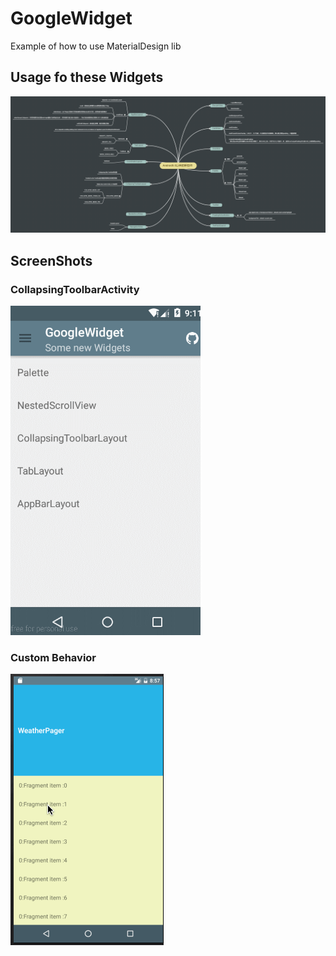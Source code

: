 # GoogleWidget
Example of how to use MaterialDesign lib

## Usage fo these Widgets
![思维导图](https://github.com/BCsl/GoogleWidget/blob/master/distribution/Android5.0%E4%BB%A5%E6%9D%A5%E7%9A%84%E6%96%B0%E6%8E%A7%E4%BB%B6.png)

## ScreenShots

### CollapsingToolbarActivity

![DEMO](https://github.com/BCsl/GoogleWidget/blob/master/distribution/d2.gif)

### Custom Behavior

![CUSTOM BEHAVIOR](https://github.com/BCsl/GoogleWidget/blob/master/distribution/NestedScroll2.gif)